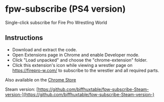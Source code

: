 # fpw-subscribe (PS4 version)
Single-click subscribe for Fire Pro Wrestling World

## Instructions

- Download and extract the code.
- Open Extensions page in Chrome and enable Developer mode.
- Click "Load unpacked" and choose the "chrome-extension" folder.
- Click this extension's icon while viewing a wrestler page on https://firepro-w.com/ to subscribe to the wrestler and all required parts.

Also available on the [Chrome Store](https://chrome.google.com/webstore/detail/fpw-subscriber/dfmeifpfilggjmmgppkjmaiakhnpbhpc)

Steam version: [https://github.com/biffhuxtable/fpw-subscribe-Steam-version-](https://github.com/biffhuxtable/fpw-subscribe-Steam-version-)
